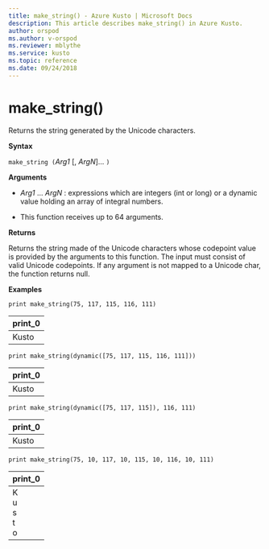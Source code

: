 ```yaml
---
title: make_string() - Azure Kusto | Microsoft Docs
description: This article describes make_string() in Azure Kusto.
author: orspod
ms.author: v-orspod
ms.reviewer: mblythe
ms.service: kusto
ms.topic: reference
ms.date: 09/24/2018
---
```

# make_string()

Returns the string generated by the Unicode characters.
    
**Syntax**

`make_string (`*Arg1* [, *ArgN*]... `)`

**Arguments**

* *Arg1* ... *ArgN* : expressions which are integers (int or long) or a dynamic value holding an array of integral numbers.

* This function receives up to 64 arguments. 

**Returns**

Returns the string made of the Unicode characters whose codepoint value is provided by the arguments to this function. The input must consist of valid Unicode codepoints.
If any argument is not mapped to a Unicode char, the function returns null.

**Examples**

```kusto
print make_string(75, 117, 115, 116, 111)
```

|print_0|
|---|
|Kusto|
    
```kusto
print make_string(dynamic([75, 117, 115, 116, 111]))
```

|print_0|
|---|
|Kusto|

```kusto
print make_string(dynamic([75, 117, 115]), 116, 111)
```

|print_0|
|---|
|Kusto|

```kusto
print make_string(75, 10, 117, 10, 115, 10, 116, 10, 111)
```

|print_0|
|---|
|K<br>u<br>s<br>t<br>o|